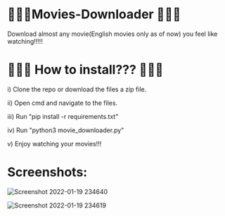 # 🎥🎥🎥Movies-Downloader 🎥🎥🎥
Download almost any movie(English movies only as of now) you feel like watching!!!!!

# 🤔🤔🤔 How to install??? 🤔🤔🤔
i) Clone the repo or download the files a zip file.

ii) Open cmd and navigate to the files.

iii) Run "pip install -r requirements.txt"

iv) Run "python3 movie_downloader.py"

v) Enjoy watching your movies!!!

# Screenshots:

![Screenshot 2022-01-19 234640](https://user-images.githubusercontent.com/85382114/150190238-3195abd1-eb6c-4bbb-9dc6-d80d389d5ec2.png)

![Screenshot 2022-01-19 234619](https://user-images.githubusercontent.com/85382114/150190231-d9312b67-6880-4af9-a133-4f5af61d0f44.png)


